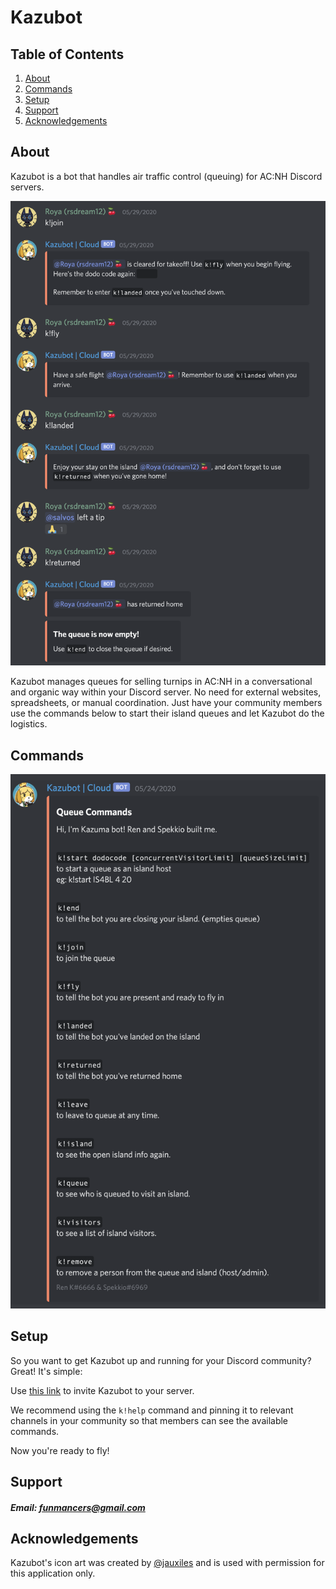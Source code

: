 # Kazubot

## Table of Contents
1. [About](#About)
2. [Commands](#Commands)
2. [Setup](#Setup)
3. [Support](#Support)
4. [Acknowledgements](#Acknowledgements)

<a name="About">About</a>
------------------------------
Kazubot is a bot that handles air traffic control (queuing) for AC:NH Discord servers.

![Alt text currently unavailable](docs/KazubotExample.png?raw=true "Example Interaction")

Kazubot manages queues for selling turnips in AC:NH in a conversational and organic way within your Discord server. No need for external websites, spreadsheets, or manual coordination. Just have your community members use the commands below to start their island queues and let Kazubot do the logistics.

<a name="Commands">Commands</a>
------------------------------

![Alt text currently unavailable](docs/KazubotCommands.png?raw=true "Bot Commands")

<a name="Setup">Setup</a>
------------------------------
So you want to get Kazubot up and running for your Discord community? Great! It's simple:

Use [this link][invite] to invite Kazubot to your server.

We recommend using the `k!help` command and pinning it to relevant channels in your community so that members can see the available commands. 

Now you're ready to fly!

<a name="Support">Support</a>
------------------------------
##### Email: [funmancers@gmail.com][support email]

<a name="Acknowledgements">Acknowledgements</a>
------------------------------
Kazubot's icon art was created by [@jauxiles][artist] and is used with permission for this application only. 

<!-- Reference Links -->
[support email]: mailto:funmancers@gmail.com
[invite]: https://discordapp.com/oauth2/authorize?client_id=710594126860779625&scope=bot&permissions=1275583681
[artist]: https://twitter.com/jauxiles?lang=en
